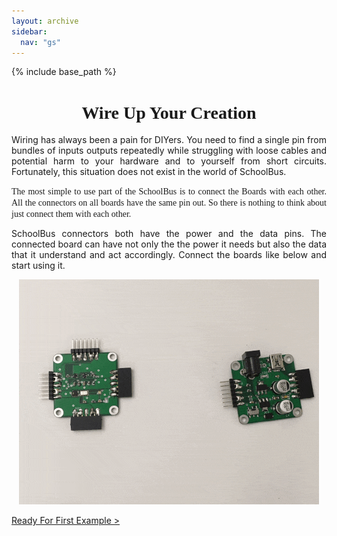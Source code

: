 ```yaml
---
layout: archive
sidebar:
  nav: "gs"
---
```


{% include base_path %}

<center>
<h1><font face ="Acme">Wire Up Your Creation</font></h1>
</center>

<p align="justify">Wiring has always been a pain for DIYers. You need to find a single pin from bundles of inputs outputs repeatedly while struggling with loose cables and potential harm to your hardware and to yourself from short circuits. Fortunately, this situation does not exist in the world of SchoolBus.</p> 

<font face ="Acme"><p align="justify">The most simple to use part of the SchoolBus is to connect the Boards with each other. All the connectors on all boards have the same pin out. So there is nothing to think about just connect them with each other.</p> </font>

<p align="justify">SchoolBus connectors both have the power and the data pins. The connected board can have not only the the power it needs but also the data that it understand and act accordingly. Connect the boards like below and start using it.</p> 



<center>
	<img src="/../images/connect.gif" alt="codebender" >
</center>


<a class="btn btn--success btn--large" style="margin-right:90px;" href="/_pages/gs/whoneedsschoolBus" role="button"><span class="glyphicon glyphicon-chevron-right"></span> Ready For First Example > </a>